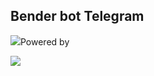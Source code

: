 <h2>Bender bot Telegram</h2>
<p><img src="https://img.icons8.com/color/48/000000/telegram-app.png"/>Powered by</p>
<a href="https://github.com/v2414/benderbot-/license.md"><img src="https://img.shields.io/badge/License-MIT-blue.svg"></a>
